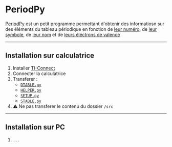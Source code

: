 # PeriodPy

[PeriodPy](https://github.com/NoAccount1/PeriodPy) est un petit programme permettant d'obtenir des informatiosn sur des éléments du tableau périodique en fonction de [leur numéro](), de [leur symbole](https://link), de [leur nom]() et de [leurs éléctrons de valence]()

***

## Installation sur calculatrice

1. Installer [TI-Connect](https://education.ti.com/fr/produits/logiciel-ordinateur/ti-connect-ce-sw)
2. Connecter la calculatrice
3. Transferer :
   * [`DTABLE.py`](TI-83/DTABLE.py)
   * [`HELPER.py`](TI-83/HELPER.py)
   * [`SETUP.py`](TI-83/SETUP.py)
   * [`STABLE.py`](TI-83/STABLE.py)
4. ⚠ Ne pas transferer le contenu du dossier `/src`

***
## Installation sur PC

1. `...`